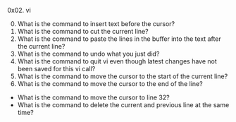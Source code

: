 0x02. vi


0. What is the command to insert text before the cursor?
1. What is the command to cut the current line?
2. What is the command to paste the lines in the buffer into the text after the current line?
3. What is the command to undo what you just did?
4. What is the command to quit vi even though latest changes have not been saved for this vi call?
5. What is the command to move the cursor to the start of the current line?
6. What is the command to move the cursor to the end of the line?


- What is the command to move the cursor to line 32?
- What is the command to delete the current and previous line at the same time?
